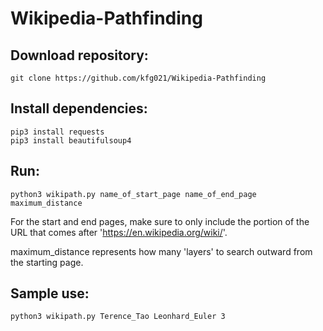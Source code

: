 # Wikipedia-Pathfinding

## Download repository:
```
git clone https://github.com/kfg021/Wikipedia-Pathfinding
```

## Install dependencies:
```
pip3 install requests
pip3 install beautifulsoup4
```

## Run:
```
python3 wikipath.py name_of_start_page name_of_end_page maximum_distance
```

For the start and end pages, make sure to only include the portion of
the URL that comes after 'https://en.wikipedia.org/wiki/'.

maximum_distance represents how many 'layers' to search outward from the
starting page.
    
## Sample use:
```
python3 wikipath.py Terence_Tao Leonhard_Euler 3
```